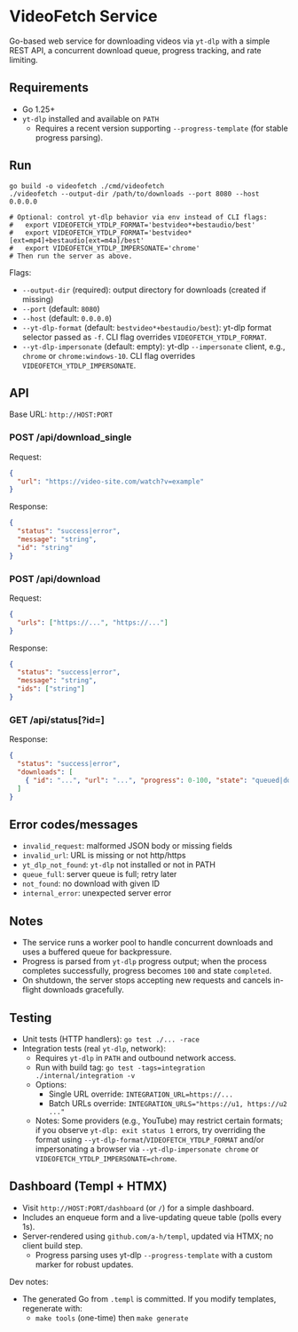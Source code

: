 # VideoFetch Service

Go-based web service for downloading videos via `yt-dlp` with a simple REST API, a concurrent download queue, progress tracking, and rate limiting.

## Requirements

- Go 1.25+
- `yt-dlp` installed and available on `PATH`
  - Requires a recent version supporting `--progress-template` (for stable progress parsing).

## Run

```shell
go build -o videofetch ./cmd/videofetch
./videofetch --output-dir /path/to/downloads --port 8080 --host 0.0.0.0

# Optional: control yt-dlp behavior via env instead of CLI flags:
#   export VIDEOFETCH_YTDLP_FORMAT='bestvideo*+bestaudio/best'
#   export VIDEOFETCH_YTDLP_FORMAT='bestvideo*[ext=mp4]+bestaudio[ext=m4a]/best'
#   export VIDEOFETCH_YTDLP_IMPERSONATE='chrome'
# Then run the server as above.
```

Flags:

- `--output-dir` (required): output directory for downloads (created if missing)
- `--port` (default: `8080`)
- `--host` (default: `0.0.0.0`)
- `--yt-dlp-format` (default: `bestvideo*+bestaudio/best`):
  yt-dlp format selector passed as `-f`. CLI flag overrides `VIDEOFETCH_YTDLP_FORMAT`.
- `--yt-dlp-impersonate` (default: empty): yt-dlp `--impersonate` client, e.g.,
  `chrome` or `chrome:windows-10`. CLI flag overrides `VIDEOFETCH_YTDLP_IMPERSONATE`.

## API

Base URL: `http://HOST:PORT`

### POST /api/download_single

Request:

```json
{
  "url": "https://video-site.com/watch?v=example"
}
```

Response:

```json
{
  "status": "success|error",
  "message": "string",
  "id": "string"
}
```

### POST /api/download

Request:

```json
{
  "urls": ["https://...", "https://..."]
}
```

Response:

```json
{
  "status": "success|error",
  "message": "string",
  "ids": ["string"]
}
```

### GET /api/status[?id=<download-id>]

Response:

```json
{
  "status": "success|error",
  "downloads": [
    { "id": "...", "url": "...", "progress": 0-100, "state": "queued|downloading|completed|failed", "error": "string" }
  ]
}
```

## Error codes/messages

- `invalid_request`: malformed JSON body or missing fields
- `invalid_url`: URL is missing or not http/https
- `yt_dlp_not_found`: `yt-dlp` not installed or not in PATH
- `queue_full`: server queue is full; retry later
- `not_found`: no download with given ID
- `internal_error`: unexpected server error

## Notes

- The service runs a worker pool to handle concurrent downloads and uses a buffered queue for backpressure.
- Progress is parsed from `yt-dlp` progress output; when the process completes successfully, progress becomes `100` and state `completed`.
- On shutdown, the server stops accepting new requests and cancels in-flight downloads gracefully.

## Testing

- Unit tests (HTTP handlers): `go test ./... -race`
- Integration tests (real `yt-dlp`, network):
  - Requires `yt-dlp` in `PATH` and outbound network access.
  - Run with build tag: `go test -tags=integration ./internal/integration -v`
  - Options:
    - Single URL override: `INTEGRATION_URL=https://...`
    - Batch URLs override: `INTEGRATION_URLS="https://u1, https://u2 ..."`
  - Notes: Some providers (e.g., YouTube) may restrict certain formats; if you
    observe `yt-dlp: exit status 1` errors, try overriding the format using
    `--yt-dlp-format`/`VIDEOFETCH_YTDLP_FORMAT` and/or impersonating a browser via
    `--yt-dlp-impersonate chrome` or `VIDEOFETCH_YTDLP_IMPERSONATE=chrome`.

## Dashboard (Templ + HTMX)

- Visit `http://HOST:PORT/dashboard` (or `/`) for a simple dashboard.
- Includes an enqueue form and a live-updating queue table (polls every 1s).
- Server-rendered using `github.com/a-h/templ`, updated via HTMX; no client build step.
  - Progress parsing uses yt-dlp `--progress-template` with a custom marker for robust updates.

Dev notes:
- The generated Go from `.templ` is committed. If you modify templates, regenerate with:
  - `make tools` (one-time) then `make generate`
